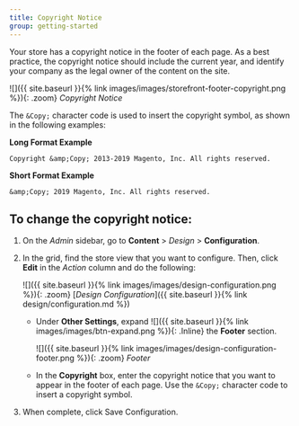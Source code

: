 ```yaml
---
title: Copyright Notice
group: getting-started
---
```


Your store has a copyright notice in the footer of each page. As a best practice, the copyright notice should include the current year, and identify your company as the legal owner of the content on the site.

![]({{ site.baseurl }}{% link images/images/storefront-footer-copyright.png %}){: .zoom}
_Copyright Notice_

The `&Copy;` character code is used to insert the copyright symbol, as shown in the following examples:

   **Long Format Example**

   `Copyright &amp;Copy; 2013-2019 Magento, Inc. All rights reserved.`

   **Short Format Example**

   `&amp;Copy; 2019 Magento, Inc. All rights reserved.`

## To change the copyright notice:

1. On the _Admin_ sidebar, go to **Content** > _Design_ > **Configuration**.

1. In the grid, find the store view that you want to configure. Then, click **Edit** in the _Action_ column and do the following:

   ![]({{ site.baseurl }}{% link images/images/design-configuration.png %}){: .zoom}
   [_Design Configuration_]({{ site.baseurl }}{% link design/configuration.md %})

   * Under **Other Settings**, expand ![]({{ site.baseurl }}{% link images/images/btn-expand.png %}){: .Inline} the **Footer** section.

      ![]({{ site.baseurl }}{% link images/images/design-configuration-footer.png %}){: .zoom}
      _Footer_

   * In the **Copyright** box, enter the copyright notice that you want to appear in the footer of each page. Use the `&Copy;` character code to insert a copyright symbol.

1. When complete, click <span class="btn">Save Configuration</span>.
